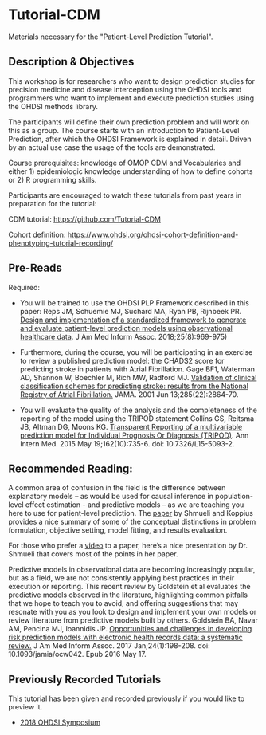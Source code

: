 # Tutorial-CDM
Materials necessary for the "Patient-Level Prediction Tutorial".  

## Description & Objectives
This workshop is for researchers who want to design prediction studies for precision medicine and disease interception using the OHDSI tools and programmers who want to implement and execute prediction studies using the OHDSI methods library.

The participants will define their own prediction problem and will work on this as a group. The course starts with an introduction to Patient-Level Prediction, after which the OHDSI Framework is explained in detail. Driven by an actual use case the usage of the tools are demonstrated.

Course prerequisites: knowledge of OMOP CDM and Vocabularies and either 1) epidemiologic knowledge understanding of how to define cohorts or 2) R programming skills.

Participants are encouraged to watch these tutorials from past years in preparation for the tutorial:

CDM tutorial: https://github.com/Tutorial-CDM

Cohort definition: https://www.ohdsi.org/ohdsi-cohort-definition-and-phenotyping-tutorial-recording/

## Pre-Reads
Required:
* You will be trained to use the OHDSI PLP Framework described in this paper: Reps JM, Schuemie MJ, Suchard MA, Ryan PB, Rijnbeek PR. [Design and implementation of a standardized framework to generate and evaluate patient-level prediction models using observational healthcare data](https://www.ncbi.nlm.nih.gov/pmc/articles/PMC6077830/). J Am Med Inform Assoc. 2018;25(8):969-975)
* Furthermore, during the course, you will be participating in an exercise to review a published prediction model: the CHADS2 score for predicting stroke in patients with Atrial Fibrillation. Gage BF1, Waterman AD, Shannon W, Boechler M, Rich MW, Radford MJ. [Validation of clinical classification schemes for predicting stroke: results from the National Registry of Atrial Fibrillation.](https://jamanetwork.com/journals/jama/fullarticle/193912) JAMA. 2001 Jun 13;285(22):2864-70.

* You will evaluate the quality of the analysis and the completeness of the reporting of the model using the TRIPOD statement Collins GS, Reitsma JB, Altman DG, Moons KG.  [Transparent Reporting of a multivariable prediction model for Individual Prognosis Or Diagnosis (TRIPOD)](https://annals.org/aim/fullarticle/2088542/transparent-reporting-multivariable-prediction-model-individual-prognosis-diagnosis-tripod-explanation).  Ann Intern Med. 2015 May 19;162(10):735-6. doi: 10.7326/L15-5093-2.

## Recommended Reading:
A common area of confusion in the field is the difference between explanatory models – as would be used for causal inference in population-level effect estimation - and predictive models – as we are teaching you here to use for patient-level prediction.  The [paper](http://www.galitshmueli.com/system/files/MISQ-Predictive-Analytics-in-IS-Shmueli-Koppius%20-2011.pdf) by Shmueli and Koppius provides a nice summary of some of the conceptual distinctions in problem formulation, objective setting, model fitting, and results evaluation.

For those who prefer a [video](https://www.youtube.com/watch?v=whD2sYFHW8c) to a paper, here’s a nice presentation by Dr. Shmueli that covers most of the points in her paper.

Predictive models in observational data are becoming increasingly popular, but as a field, we are not consistently applying best practices in their execution or reporting.  This recent review by Goldstein et al evaluates the predictive models observed in the literature, highlighting common pitfalls that we hope to teach you to avoid, and offering suggestions that may resonate with you as you look to design and implement your own models or review literature from predictive models built by others.
Goldstein BA, Navar AM, Pencina MJ, Ioannidis JP.  [Opportunities and challenges in developing risk prediction models with electronic health records data: a systematic review.](https://www.ncbi.nlm.nih.gov/pmc/articles/PMC5201180/)  J Am Med Inform Assoc. 2017 Jan;24(1):198-208. doi: 10.1093/jamia/ocw042. Epub 2016 May 17.


## Previously Recorded Tutorials
This tutorial has been given and recorded previously if you would like to preview it.

* [2018 OHDSI Symposium](https://www.ohdsi.org/past-events/patient-level-prediction/)
